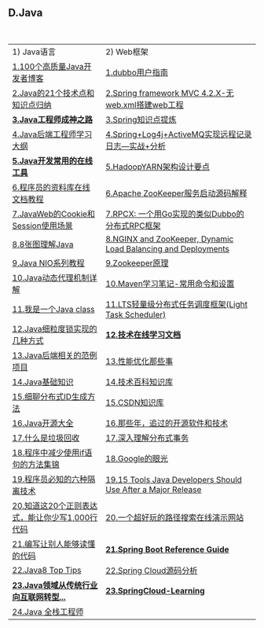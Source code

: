 <h2>D.Java</h2>

<table>
  <tr>
    <td>1) Java语言</td>
    <td>2) Web框架</td>
  </tr>
  <tr>
    <td><a href="http://easygeek.com.cn/topic/e93f9d5a4bfe446d9180f6f8fb23c658">1.100个高质量Java开发者博客</a></td>
    <td><a href="http://dubbo.io/User+Guide-zh.htm#UserGuide-zh-webservice%3A%2F%2F">1.dubbo用户指南</a></td>
  </tr>
  <tr>
    <td><a href="http://www.smartcitychina.cn/QianYanJiShu/2016-05/7112.html">2.Java的21个技术点和知识点归纳</a></td>
    <td><a href="http://blog.tingyun.com/web/article/detail/320">2.Spring framework MVC 4.2.X-无web.xml搭建web工程</a></td>
  </tr>
  <tr>
    <td><a href="http://www.hollischuang.com/archives/489"><strong>3.Java工程师成神之路</strong></a></td>
    <td><a href="http://blog.csdn.net/u013256816/article/details/51386182">3.Spring知识点提炼</a></td>
  </tr>
  <tr>
    <td><a href="http://www.rowkey.me/blog/2016/06/27/java-backend-study/">4.Java后端工程师学习大纲</a></td>
    <td><a href="http://my.oschina.net/itblog/blog/533730">4.Spring+Log4j+ActiveMQ实现远程记录日志&mdash;实战+分析</a></td>
  </tr>
  <tr>
    <td><a href="http://www.hollischuang.com/archives/1459"><strong>5.Java开发常用的在线工具</strong></a></td>
    <td><a href="http://shiyanjun.cn/archives/1119.html">5.HadoopYARN架构设计要点</a></td>
  </tr>
  <tr>
    <td><a href="http://w3cschool.codecloud.net/">6.程序员的资料库在线文档教程</a></td>
    <td><a href="http://www.ibm.com/developerworks/cn/opensource/os-cn-zookeeper-code/index.html">6.Apache ZooKeeper服务启动源码解释</a></td>
  </tr>
  <tr>
    <td><a href="http://www.jiagoushuo.com/article/1000082.html">7.JavaWeb的Cookie和Session使用场景</a></td>
    <td><a href="http://colobu.com/2016/05/26/RPCX-a-distributed-rpc-dubbo-like-framework-by-Go/">7.RPCX: 一个用Go实现的类似Dubbo的分布式RPC框架</a></td>
  </tr>
  <tr>
    <td><a href="http://www.importnew.com/11725.html">8.8张图理解Java</a></td>
    <td><a href="https://www.nginx.com/blog/nginx-and-zookeeper-dynamic-load-balancing-and-deployments/">8.NGINX and ZooKeeper, Dynamic Load Balancing and Deployments</a></td>
  </tr>
  <tr>
    <td><a href="http://www.importnew.com/18763.html">9.Java NIO系列教程</a></td>
    <td><a href="http://coderknock.com/blog/2016/07/25/Zookeeper.html">9.Zookeeper原理</a></td>
  </tr>
  <tr>
    <td><a href="http://blog.csdn.net/luanlouis/article/details/24589193">10.Java动态代理机制详解</a></td>
    <td><a href="http://blog.csdn.net/fw0124/article/details/48368695">10.Maven学习笔记-常用命令和设置</a></td>
  </tr>
  <tr>
    <td><a href="https://mp.weixin.qq.com/s?__biz=MzAxOTc0NzExNg==&amp;mid=416976590&amp;idx=1&amp;sn=22823ada76d8cfd26a43e8d3a7b7a60e">11.我是一个Java class</a></td>
    <td><a href="http://www.open-open.com/lib/view/open1434375729020.html">11.LTS轻量级分布式任务调度框架(Light Task Scheduler)</a></td>
  </tr>
  <tr>
    <td><a href="http://m.oschina.net/blog/673008">12.Java细粒度锁实现的几种方式</a></td>
    <td><a href="http://www.runoob.com/"><strong>12.技术在线学习文档</strong></a></td>
  </tr>
  <tr>
    <td><a href="http://wosyingjun.iteye.com/blog/2312553?hmsr=toutiao.io&amp;utm_medium=toutiao.io&amp;utm_source=toutiao.io">13.Java后端相关的范例项目</a></td>
    <td><a href="http://www.liuinsect.com/2016/05/14/%E6%80%A7%E8%83%BD%E4%BC%98%E5%8C%96%E9%82%A3%E4%BA%9B%E4%BA%8B/">13.性能优化那些事</a></td>
  </tr>
  <tr>
    <td><a href="http://bedoing.org/">14.Java基础知识</a></td>
    <td><a href="http://lib.csdn.net/index">14.技术百科知识库</a></td>
  </tr>
  <tr>
    <td><a href="http://sanpi.li/xi-liao-fen-bu-shi-id-sheng-cheng-fang-fa/">15.细聊分布式ID生成方法</a></td>
    <td><a href="http://lib.csdn.net/base/20/structure">15.CSDN知识库</a></td>
  </tr>
  <tr>
    <td><a href="http://www.open-open.com/">16.Java开源大全</a></td>
    <td><a href="http://mp.weixin.qq.com/s?__biz=MzI4NTA1MDEwNg==&amp;mid=403173621&amp;idx=1&amp;sn=ef02a7b7731eafa2dfbb74ea84a7fde3&amp;scene=0#wechat_redirect">16.那些年，追过的开源软件和技术</a></td>
  </tr>
  <tr>
    <td><a href="http://it.deepinmind.com/gc/2015/06/02/what-is-garbage-collection.html">17.什么是垃圾回收</a></td>
    <td><a href="http://www.codeceo.com/article/distributed-transaction.html">17.深入理解分布式事务</a></td>
  </tr>
  <tr>
    <td><a href="http://geek.csdn.net/news/detail/81154">18.程序中减少使用if语句的方法集锦</a></td>
    <td><a href="http://www.yinwang.org/blog-cn/2016/03/17/google-vision?hmsr=toutiao.io&amp;utm_medium=toutiao.io&amp;utm_source=toutiao.io">18.Google的眼光</a></td>
  </tr>
  <tr>
    <td><a href="http://mp.weixin.qq.com/s?__biz=MjM5Mjg4NDMwMA==&amp;mid=405373210&amp;idx=1&amp;sn=7f149479e9cbe7809bd40ccef1723a15#rd">19.程序员必知的六种隔离技术</a></td>
    <td><a href="https://www.javacodegeeks.com/2014/12/15-tools-java-developers-should-use-after-a-major-release.html">19.15 Tools Java Developers Should Use After a Major Release</a></td>
  </tr>
  <tr>
    <td><a href="http://www.jianshu.com/p/e7bb97218946">20.知道这20个正则表达式，能让你少写1,000行代码</a></td>
    <td><a href="http://www.webhek.com/pathfinding">20.一个超好玩的路径搜索在线演示网站</a></td>
  </tr>
  <tr>
    <td><a href="http://www.cnblogs.com/richieyang/p/4840614.html">21.编写让别人能够读懂的代码</a></td>
    <td><a href="http://docs.spring.io/spring-boot/docs/1.3.7.RELEASE/reference/htmlsingle/#using-boot-maven"><strong>21.Spring Boot Reference Guide</strong></a></td>
  </tr>
  <tr>
    <td><a href="http://www.rowkey.me/blog/2016/08/03/java-8-top-tips/">22.Java8 Top Tips</a></td>
    <td><a href="http://blog.didispace.com/springcloud-sourcecode-eureka/">22.Spring Cloud源码分析</a></td>
  </tr>
  <tr>
    <td><a href="http://www.jianshu.com/p/08789f8adf60"><strong>23.Java领域从传统行业向互联网转型...</strong></a></td>
    <td><a href="https://github.com/dyc87112/SpringCloud-Learning"><strong>23.SpringCloud-Learning</strong></a></td>
  </tr>
  <tr>
    <td><a href="http://how2j.cn/">24.Java 全栈工程师</a></td>
    <td></td>
  </tr>
</table>
